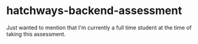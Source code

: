 # hatchways-backend-assessment

Just wanted to mention that I'm currently a full time student at the time of taking this assessment.